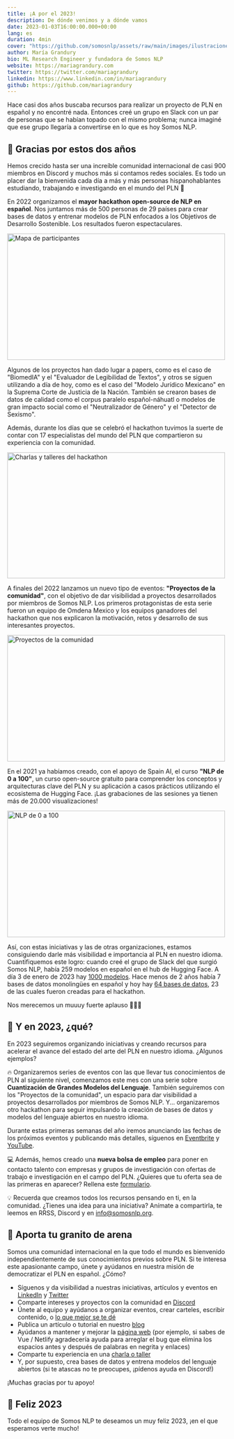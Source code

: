 ```yaml
---
title: ¡A por el 2023!
description: De dónde venimos y a dónde vamos
date: 2023-01-03T16:00:00.000+00:00
lang: es
duration: 4min
cover: "https://github.com/somosnlp/assets/raw/main/images/ilustraciones/undraw_gifts_re_97j6.svg"
author: María Grandury
bio: ML Research Engineer y fundadora de Somos NLP
website: https://mariagrandury.com
twitter: https://twitter.com/mariagrandury
linkedin: https://www.linkedin.com/in/mariagrandury
github: https://github.com/mariagrandury
---
```


Hace casi dos años buscaba recursos para realizar un proyecto de PLN en español y no encontré nada. Entonces creé un grupo en Slack con un par de personas que se habían topado con el mismo problema; nunca imaginé que ese grupo llegaría a convertirse en lo que es hoy Somos NLP. 

## 👏 Gracias por estos dos años

Hemos crecido hasta ser una increíble comunidad internacional de casi 900 miembros en Discord y muchos más si contamos redes sociales. Es todo un placer dar la bienvenida cada día a más y más personas hispanohablantes estudiando, trabajando e investigando en el mundo del PLN 🤩

En 2022 organizamos el **mayor hackathon open-source de NLP en español**. Nos juntamos más de 500 personas de 29 países para crear bases de datos y entrenar modelos de PLN enfocados a los Objetivos de Desarrollo Sostenible. Los resultados fueron espectaculares.

<div class="flex justify-center">
    <img src="https://somosnlp.github.io/assets/images/asistentes_hackathon_mapa.png" alt="Mapa de participantes" width="500" height="289.71"/>
</div>

Algunos de los proyectos han dado lugar a papers, como es el caso de "BiomedIA" y el "Evaluador de Legibilidad de Textos", y otros se siguen utilizando a día de hoy, como es el caso del "Modelo Jurídico Mexicano" en la Suprema Corte de Justicia de la Nación. También se crearon bases de datos de calidad como el corpus paralelo español-náhuatl o modelos de gran impacto social como el "Neutralizador de Género" y el "Detector de Sexismo".

Además, durante los días que se celebró el hackathon tuvimos la suerte de contar con 17 especialistas del mundo del PLN que compartieron su experiencia con la comunidad.

<div class="flex justify-center">
    <a href="https://www.youtube.com/@somosnlp" target="_blank">
        <img src="https://somosnlp.github.io/assets/images/hackathon_eventos.gif" alt="Charlas y talleres del hackathon" width="500" height="289.71"  />
    </a>
</div>

A finales del 2022 lanzamos un nuevo tipo de eventos: **"Proyectos de la comunidad"**, con el objetivo de dar visibilidad a proyectos desarrollados por miembros de Somos NLP. Los primeros protagonistas de esta serie fueron un equipo de Omdena Mexico y los equipos ganadores del hackathon que nos explicaron la motivación, retos y desarrollo de sus interesantes proyectos.

<div class="flex justify-center">
    <a href="https://www.eventbrite.com/o/somos-nlp-42049489323#collections" target="_blank">
        <img src="https://somosnlp.github.io/assets/images/eventos/2212XX_proyectos_ganadores_hackathon_lista.jpg" alt="Proyectos de la comunidad" width="500" height="289.71"  />
    </a>
</div>

En el 2021 ya habíamos creado, con el apoyo de Spain AI, el curso **"NLP de 0 a 100"**, un curso open-source gratuito para comprender los conceptos y arquitecturas clave del PLN y su aplicación a casos prácticos utilizando el ecosistema de Hugging Face. ¡Las grabaciones de las sesiones ya tienen más de 20.000 visualizaciones!

<div class="flex justify-center">
    <a href="https://somosnlp.org/nlp-de-cero-a-cien" target="_blank">
        <img src="https://somosnlp.github.io/assets/images/nlp_de_cero_a_cien.jpeg" alt="NLP de 0 a 100" width="500" height="289.71" />
    </a>
</div>

Así, con estas iniciativas y las de otras organizaciones, estamos consiguiendo darle más visibilidad e importancia al PLN en nuestro idioma. Cuantifiquemos este logro: cuando creé el grupo de Slack del que surgió Somos NLP, había 259 modelos en español en el hub de Hugging Face. A día 3 de enero de 2023 hay [1000 modelos](https://huggingface.co/models?language=es). Hace menos de 2 años había 7 bases de datos monolingües en español y hoy hay [64 bases de datos](https://huggingface.co/datasets?language=language:es&multilinguality=multilinguality:monolingual), 23 de las cuales fueron creadas para el hackathon.

Nos merecemos un muuuy fuerte aplauso 👏👏👏

## 🚀 Y en 2023, ¿qué?

En 2023 seguiremos organizando iniciativas y creando recursos para acelerar el avance del estado del arte del PLN en nuestro idioma. ¿Algunos ejemplos?

🔥 Organizaremos series de eventos con las que llevar tus conocimientos de PLN al siguiente nivel, comenzamos este mes con una serie sobre **Cuantización de Grandes Modelos del Lenguaje**.
También seguiremos con los "Proyectos de la comunidad", un espacio para dar visibilidad a proyectos desarrollados por miembros de Somos NLP.
Y... organizaremos otro hackathon para seguir impulsando la creación de bases de datos y modelos del lenguaje abiertos en nuestro idioma.

Durante estas primeras semanas del año iremos anunciando las fechas de los próximos eventos y publicando más detalles, síguenos en [Eventbrite]( https://somosnlp.eventbrite.com) y [YouTube](https://www.youtube.com/c/somosnlp?sub_confirmation=1).

💻 Además, hemos creado una **nueva bolsa de empleo** para poner en contacto talento con empresas y grupos de investigación con ofertas de trabajo e investigación en el campo del PLN. ¿Quieres que tu oferta sea de las primeras en aparecer? Rellena este [formulario](https://forms.gle/vHU2wQs3bQuv1HzJ6).

💡 Recuerda que creamos todos los recursos pensando en ti, en la comunidad. ¿Tienes una idea para una iniciativa? Anímate a compartirla, te leemos en RRSS, Discord y en info@somosnlp.org. 

## 🙌 Aporta tu granito de arena

Somos una comunidad internacional en la que todo el mundo es bienvenido independientemente de sus conocimientos previos sobre PLN. Si te interesa este apasionante campo, únete y ayúdanos en nuestra misión de democratizar el PLN en español. ¿Cómo?

- Síguenos y da visibilidad a nuestras iniciativas, artículos y eventos en [LinkedIn](https://www.linkedin.com/company/somosnlp) y [Twitter](https://twitter.com/somosnlp_)
- Comparte intereses y proyectos con la comunidad en [Discord](https://discord.com/invite/my8w7JUxZR)
- Únete al equipo y ayúdanos a organizar eventos, crear carteles, escribir contenido, o [lo que mejor se te dé](mailto:info@somosnlp.org)
- Publica un artículo o tutorial en nuestro [blog](https://github.com/somosnlp/somosnlp.org/blob/main/CONTRIBUTING.md#-publicar-un-art%C3%ADculo-en-el-blog)
- Ayúdanos a mantener y mejorar la [página web](https://github.com/somosnlp/somosnlp.org/blob/main/CONTRIBUTING.md#-contribuir-al-desarrollo-de-la-p%C3%A1gina-web) (por ejemplo, si sabes de Vue / Netlify agradecería ayuda para arreglar el bug que elimina los espacios antes y después de palabras en negrita y enlaces)
- Comparte tu experiencia en una [charla o taller](https://kq8ietkql1m.typeform.com/to/BYH9KG3f)
- Y, por supuesto, crea bases de datos y entrena modelos del lenguaje abiertos (si te atascas no te preocupes, ¡pídenos ayuda en Discord!)

¡Muchas gracias por tu apoyo!

## 🤗 Feliz 2023

Todo el equipo de Somos NLP te deseamos un muy feliz 2023, ¡en el que esperamos verte mucho! 
